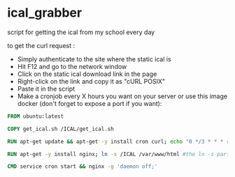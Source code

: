 # ical_grabber
script for getting the ical from my school every day

to get the curl request : 
- Simply authenticate to the site where the static ical is
- Hit F12 and go to the network window
- Click on the static ical download link in the page
- Right-click on the link and copy it as "cURL POSIX"
- Paste it in the script
- Make a cronjob every X hours you want on your server or use this image docker (don't forget to expose a port if you want):
```Dockerfile
FROM ubuntu:latest

COPY get_ical.sh /ICAL/get_ical.sh

RUN apt-get update && apt-get -y install cron curl; echo "0 */3 * * * root /bin/bash /ICAL/get_ical.sh" > /etc/cron.d/ical-cron; chmod 0644 /etc/cron.d/ical-cron; crontab /etc/cron.d/ical-cron; touch /var/log/cron.log

RUN apt-get -y install nginx; ln -s /ICAL /var/www/html #the ln -s part is for linking the /ICAL directory with the exposed nginx directory

CMD service cron start && nginx -g 'daemon off;'
```
